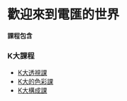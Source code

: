# 歡迎來到電匯的世界

**課程包含**

### K大課程
- [K大透視課](https://github.com/xiaozheSlashie/Telegraphic-Transfer/blob/main/K%E5%A4%A7/%E9%80%8F%E8%A6%96.md)
- [K大的色彩課](https://github.com/xiaozheSlashie/Telegraphic-Transfer/blob/main/K%E5%A4%A7/%E8%89%B2%E5%BD%A9.md)
- [K大構成課](https://github.com/xiaozheSlashie/Telegraphic-Transfer/blob/main/K%E5%A4%A7/%E6%A7%8B%E5%9C%96.md)